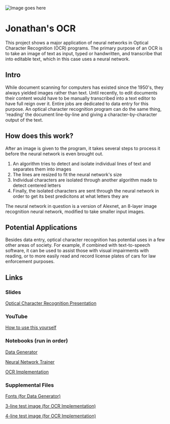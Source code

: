 ![Image goes here](/mdimage.png)
# Jonathan's OCR
This project shows a major application of neural networks in Optical Character Recognition (OCR) programs. The primary purpose of an OCR is to take an image of text as input, typed or handwritten, and transcribe that into editable text, which in this case uses a neural network.

## Intro
While document scanning for computers has existed since the 1950's, they always yielded images rather than text. Until recently, to edit documents their content would have to be manually transcribed into a text editor to have full reign over it. Entire jobs are dedicated to data entry for this purpose. An optical character recognition program can do the same thing, 'reading' the document line-by-line and giving a character-by-character output of the text.

## How does this work?
After an image is given to the program, it takes several steps to process it before the neural network is even brought out. 
1. An algorithm tries to detect and isolate individual lines of text and separates them into images
2. The lines are resized to fit the neural network's size
3. Individual characters are isolated through another algorithm made to detect centered letters
4. Finally, the isolated characters are sent through the neural network in order to get its best predicitons at what letters they are

The neural network in question is a version of Alexnet, an 8-layer image recognition neural network, modified to take smaller input images.

## Potential Applications
Besides data entry, optical character recognition has potential uses in a few other areas of society. For example, if combined with text-to-speech software, it can be used to assist those with visual impairments with reading, or to more easily read and record license plates of cars for law enforcement purposes.

## Links
### Slides
[Optical Character Recognition Presentation](https://docs.google.com/presentation/d/1dIJkuKfhJOnO3VB-USG3ehLedF0QdfkLc2Te0dXiRb0/edit?usp=sharing)
### YouTube
[How to use this yourself]()
### Notebooks (run in order)
[Data Generator](https://colab.research.google.com/drive/1wfdl94u4X1igQXAmDT3_938Z9CkuV5az?usp=sharing)

[Neural Network Trainer](https://colab.research.google.com/drive/1vE2kGFQ-nWHHI8ZM71D01czNPJu9eGK0?usp=sharing)

[OCR Implementation](https://colab.research.google.com/drive/1C4L0XzkFBwRljJ8TlpsS-3q34N5cz-bB?usp=sharing)
### Supplemental Files
[Fonts (for Data Generator)](https://drive.google.com/drive/folders/1Bs7ARDcBtNf9CIhqb6UO_tECjTPBSIJA?usp=sharing)

[3-line test image (for OCR Implementation)](https://drive.google.com/file/d/1iiKrQHQDww1vL3D9aYItFXc3pom93Ymy/view?usp=share_link)

[4-line test image (for OCR Implementation)](https://drive.google.com/file/d/1PFLTumb_rULhX4h8d58G4LJWFS5_wcBa/view?usp=sharing)
